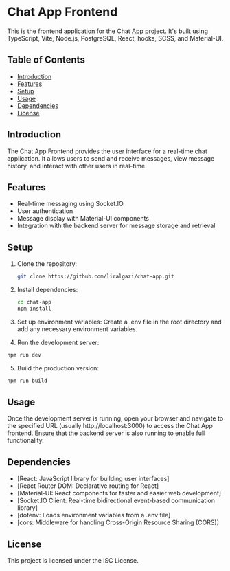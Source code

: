 # Chat App Frontend

This is the frontend application for the Chat App project. It's built using TypeScript, Vite, Node.js, PostgreSQL, React, hooks, SCSS, and Material-UI.

## Table of Contents

- [Introduction](#introduction)
- [Features](#features)
- [Setup](#setup)
- [Usage](#usage)
- [Dependencies](#dependencies)
- [License](#license)

## Introduction

The Chat App Frontend provides the user interface for a real-time chat application. It allows users to send and receive messages, view message history, and interact with other users in real-time.

## Features

- Real-time messaging using Socket.IO
- User authentication
- Message display with Material-UI components
- Integration with the backend server for message storage and retrieval

## Setup

1. Clone the repository:

   ```bash
   git clone https://github.com/liralgazi/chat-app.git
   
2. Install dependencies:
   ```bash
   cd chat-app
   npm install
   ```
3. Set up environment variables:
Create a .env file in the root directory and add any necessary environment variables.

4. Run the development server:
  ```bash
npm run dev
```
5. Build the production version:
  ```bash
npm run build
```

## Usage 
Once the development server is running, open your browser and navigate to the specified URL (usually http://localhost:3000) to access the Chat App frontend. Ensure that the backend server is also running to enable full functionality.

## Dependencies
- [React: JavaScript library for building user interfaces]
- [React Router DOM: Declarative routing for React]
- [Material-UI: React components for faster and easier web development]
- [Socket.IO Client: Real-time bidirectional event-based communication library]
- [dotenv: Loads environment variables from a .env file]
- [cors: Middleware for handling Cross-Origin Resource Sharing (CORS)]

## License
This project is licensed under the ISC License.
  

